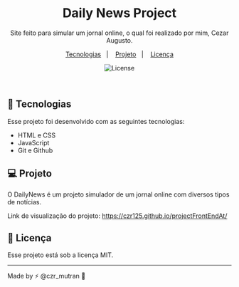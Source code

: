 <h1 align="center"> Daily News Project </h1>

<p align="center">
Site feito para simular um jornal online, o qual foi realizado por mim, Cezar Augusto.
</p>

<p align="center">
  <a href="#-tecnologias">Tecnologias</a>&nbsp;&nbsp;&nbsp;|&nbsp;&nbsp;&nbsp;
  <a href="#-projeto">Projeto</a>&nbsp;&nbsp;&nbsp;|&nbsp;&nbsp;&nbsp;
  <a href="#memo-licença">Licença</a>
</p>

<p align="center">
  <img alt="License" src="https://img.shields.io/static/v1?label=license&message=MIT&color=49AA26&labelColor=000000">
</p>

<br>

## 🚀 Tecnologias

Esse projeto foi desenvolvido com as seguintes tecnologias:

- HTML e CSS
- JavaScript
- Git e Github

## 💻 Projeto

O DailyNews é um projeto simulador de um jornal online com diversos tipos de notícias.

Link de visualização do projeto: https://czr125.github.io/projectFrontEndAt/

## :memo: Licença

Esse projeto está sob a licença MIT.

---

Made by ⚡ @czr_mutran :wave: 
